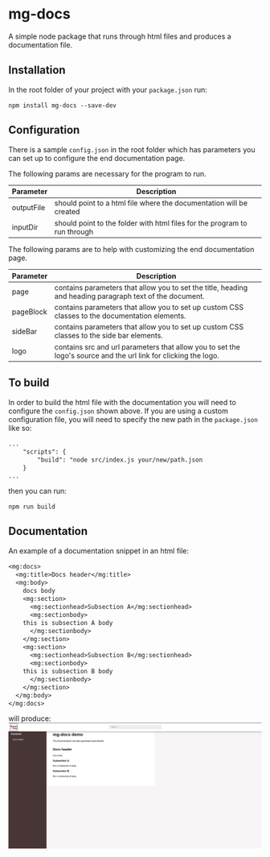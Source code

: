 # mg-docs
A simple node package that runs through html files and produces a documentation file.

## Installation
In the root folder of your project with your `package.json` run:
```
npm install mg-docs --save-dev
```

## Configuration
There is a sample `config.json` in the root folder which has parameters you can set up to configure the end documentation page.

The following params are necessary for the program to run.

Parameter | Description
------------ | ---------
outputFile | should point to a html file where the documentation will be created
inputDir | should point to the folder with html files for the program to run through

The following params are to help with customizing the end documentation page.

Parameter | Description
------------ | ---------
page | contains parameters that allow you to set the title, heading and heading paragraph text of the document.
pageBlock | contains parameters that allow you to set up custom CSS classes to the documentation elements.
sideBar | contains parameters that allow you to set up custom CSS classes to the side bar elements.
logo | contains src and url parameters that allow you to set the logo's source and the url link for clicking the logo.


## To build

In order to build the html file with the documentation you will need to configure the `config.json` shown above. If you are using a custom configuration file, you will need to specify the new path in the `package.json` like so:

```
...
    "scripts": {
        "build": "node src/index.js your/new/path.json
    }
...
```

then you can run: 
```
npm run build
```


## Documentation
An example of a documentation snippet in an html file:
```
<mg:docs>
  <mg:title>Docs header</mg:title>
  <mg:body>
    docs body
    <mg:section>
      <mg:sectionhead>Subsection A</mg:sectionhead>
      <mg:sectionbody>
	this is subsection A body
      </mg:sectionbody>
    </mg:section>
    <mg:section>
      <mg:sectionhead>Subsection B</mg:sectionhead>
      <mg:sectionbody>
	this is subsection B body
      </mg:sectionbody>
    </mg:section>
  </mg:body>
</mg:docs>
```

will produce:
![mg-docs demo](/images/mg-docs-demo.JPG)
